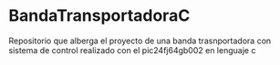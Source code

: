 # BandaTransportadoraC
Repositorio que alberga el proyecto de una banda trasnportadora con sistema de control realizado con el pic24fj64gb002 en lenguaje c
